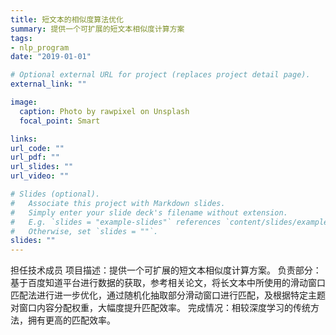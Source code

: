 ```yaml
---
title: 短文本的相似度算法优化
summary: 提供一个可扩展的短文本相似度计算方案
tags:
- nlp_program
date: "2019-01-01"

# Optional external URL for project (replaces project detail page).
external_link: ""

image:
  caption: Photo by rawpixel on Unsplash
  focal_point: Smart

links:
url_code: ""
url_pdf: ""
url_slides: ""
url_video: ""

# Slides (optional).
#   Associate this project with Markdown slides.
#   Simply enter your slide deck's filename without extension.
#   E.g. `slides = "example-slides"` references `content/slides/example-slides.md`.
#   Otherwise, set `slides = ""`.
slides: ""
---
```

担任技术成员
项目描述：提供一个可扩展的短文本相似度计算方案。
负责部分：基于百度知道平台进行数据的获取，参考相关论文，将长文本中所使用的滑动窗口匹配法进行进一步优化，通过随机化抽取部分滑动窗口进行匹配，及根据特定主题对窗口内容分配权重，大幅度提升匹配效率。
完成情况：相较深度学习的传统方法，拥有更高的匹配效率。
